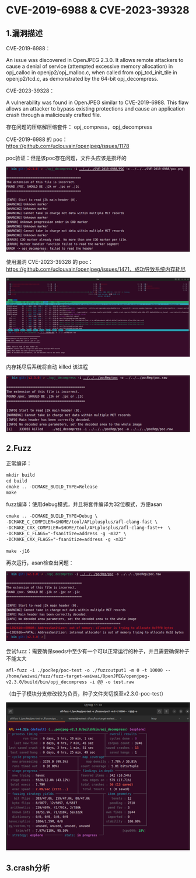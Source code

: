 # CVE-2019-6988 & CVE-2023-39328

## 1.漏洞描述

CVE-2019-6988：

An issue was discovered in OpenJPEG 2.3.0. It allows remote attackers to cause a denial of service (attempted excessive memory allocation) in opj_calloc in openjp2/opj_malloc.c, when called from opj_tcd_init_tile in openjp2/tcd.c, as demonstrated by the 64-bit opj_decompress.

CVE-2023-39328：

A vulnerability was found in OpenJPEG similar to CVE-2019-6988. This flaw allows an attacker to bypass existing protections and cause an application crash through a maliciously crafted file.

存在问题的压缩解压缩套件： opj_compress，opj_decompress

CVE-2019-6988 的 poc：https://github.com/uclouvain/openjpeg/issues/1178

poc验证：但是该poc存在问题，文件头应该是损坏的

![1744937638076](image/CVE-2019-6988&CVE-2023-39328/1744937638076.png)

使用漏洞 CVE-2023-39328 的 poc：https://github.com/uclouvain/openjpeg/issues/1471，成功导致系统内存耗尽

![1744938726831](image/CVE-2019-6988&CVE-2023-39328/1744938726831.png)

内存耗尽后系统将自动 killed 该进程

![1744938791699](image/CVE-2019-6988&CVE-2023-39328/1744938791699.png)

## 2.Fuzz

正常编译：

```shell
mkdir build
cd build
cmake .. -DCMAKE_BUILD_TYPE=Release
make
```

fuzz编译：使用debug模式，并且将套件编译为32位模式，方便asan

```shell
cmake .. -DCMAKE_BUILD_TYPE=Debug \
-DCMAKE_C_COMPILER=$HOME/tool/AFLplusplus/afl-clang-fast \
-DCMAKE_CXX_COMPILER=$HOME/tool/AFLplusplus/afl-clang-fast++  \
-DCMAKE_C_FLAGS="-fsanitize=address -g -m32" \
-DCMAKE_CXX_FLAGS="-fsanitize=address -g -m32"

make -j16
```

再次运行，asan检查出问题：

![1744943120435](image/CVE-2019-6988&CVE-2023-39328/1744943120435.png)

尝试fuzz：需要确保seeds中至少有一个可以正常运行的种子，并且需要确保种子不能太大

```shell
afl-fuzz -i ./pocRep/poc-test -o ./fuzzoutput1 -m 0 -t 10000 -- /home/waiwai/fuzz/fuzz-target-waiwai/OpenJPEG/openjpeg-v2.3.0/build/bin/opj_decompress -i @@ -o test.raw
```

（由于子模块分支修改较为负责，种子文件夹切换至v2.3.0-poc-test）

![1744967114675](image/CVE-2019-6988&CVE-2023-39328/1744967114675.png)

## 3.crash分析
